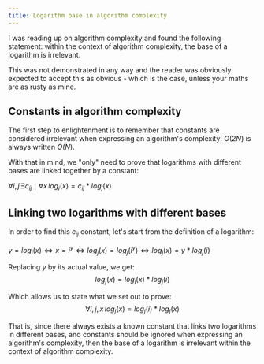 ```yaml
---
title: Logarithm base in algorithm complexity
---
```

I was reading up on algorithm complexity and found the following statement: within the context of algorithm complexity,
the base of a logarithm is irrelevant.

This was not demonstrated in any way and the reader was obviously expected to accept this as obvious - which is the
case, unless your maths are as rusty as mine.

<!--more-->



## Constants in algorithm complexity

The first step to enlightenment is to remember that constants are considered irrelevant when expressing an algorithm's
complexity: $O(2N)$ is always written $O(N)$.

With that in mind, we "only" need to prove that logarithms with different bases are linked together by a constant:

$\forall i,j \, \exists c_{ij} \mid \forall x \, log_i(x) = c_{ij} * log_j(x)$



## Linking two logarithms with different bases

In order to find this $c_{ij}$ constant, let's start from the definition of a logarithm:

$y = log_i(x) \Leftrightarrow x = i^y \Leftrightarrow log_j(x) = log_j(i^y) \Leftrightarrow log_j(x) = y * log_j(i)$

Replacing $y$ by its actual value, we get:
$$log_j(x) = log_i(x) * log_j(i)$$

Which allows us to state what we set out to prove:
$$\forall i,j,x \, log_j(x) = log_j(i) * log_j(x)$$

That is, since there always exists a known constant that links two logarithms in different bases, and constants should
be ignored when expressing an algorithm's complexity, then the base of a logarithm is irrelevant within the context of
algorithm complexity.
